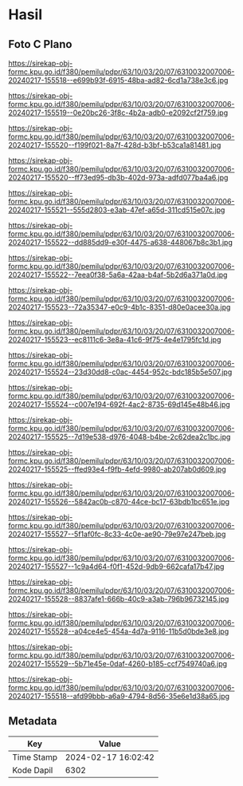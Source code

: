 # Hasil

## Foto C Plano

https://sirekap-obj-formc.kpu.go.id/f380/pemilu/pdpr/63/10/03/20/07/6310032007006-20240217-155518--e699b93f-6915-48ba-ad82-6cd1a738e3c6.jpg

https://sirekap-obj-formc.kpu.go.id/f380/pemilu/pdpr/63/10/03/20/07/6310032007006-20240217-155519--0e20bc26-3f8c-4b2a-adb0-e2092cf2f759.jpg

https://sirekap-obj-formc.kpu.go.id/f380/pemilu/pdpr/63/10/03/20/07/6310032007006-20240217-155520--f199f021-8a7f-428d-b3bf-b53ca1a81481.jpg

https://sirekap-obj-formc.kpu.go.id/f380/pemilu/pdpr/63/10/03/20/07/6310032007006-20240217-155520--ff73ed95-db3b-402d-973a-adfd077ba4a6.jpg

https://sirekap-obj-formc.kpu.go.id/f380/pemilu/pdpr/63/10/03/20/07/6310032007006-20240217-155521--555d2803-e3ab-47ef-a65d-311cd515e07c.jpg

https://sirekap-obj-formc.kpu.go.id/f380/pemilu/pdpr/63/10/03/20/07/6310032007006-20240217-155522--dd885dd9-e30f-4475-a638-448067b8c3b1.jpg

https://sirekap-obj-formc.kpu.go.id/f380/pemilu/pdpr/63/10/03/20/07/6310032007006-20240217-155522--7eea0f38-5a6a-42aa-b4af-5b2d6a371a0d.jpg

https://sirekap-obj-formc.kpu.go.id/f380/pemilu/pdpr/63/10/03/20/07/6310032007006-20240217-155523--72a35347-e0c9-4b1c-8351-d80e0acee30a.jpg

https://sirekap-obj-formc.kpu.go.id/f380/pemilu/pdpr/63/10/03/20/07/6310032007006-20240217-155523--ec8111c6-3e8a-41c6-9f75-4e4e1795fc1d.jpg

https://sirekap-obj-formc.kpu.go.id/f380/pemilu/pdpr/63/10/03/20/07/6310032007006-20240217-155524--23d30dd8-c0ac-4454-952c-bdc185b5e507.jpg

https://sirekap-obj-formc.kpu.go.id/f380/pemilu/pdpr/63/10/03/20/07/6310032007006-20240217-155524--c007e194-692f-4ac2-8735-69d145e48b46.jpg

https://sirekap-obj-formc.kpu.go.id/f380/pemilu/pdpr/63/10/03/20/07/6310032007006-20240217-155525--7d19e538-d976-4048-b4be-2c62dea2c1bc.jpg

https://sirekap-obj-formc.kpu.go.id/f380/pemilu/pdpr/63/10/03/20/07/6310032007006-20240217-155525--ffed93e4-f9fb-4efd-9980-ab207ab0d609.jpg

https://sirekap-obj-formc.kpu.go.id/f380/pemilu/pdpr/63/10/03/20/07/6310032007006-20240217-155526--5842ac0b-c870-44ce-bc17-63bdb1bc651e.jpg

https://sirekap-obj-formc.kpu.go.id/f380/pemilu/pdpr/63/10/03/20/07/6310032007006-20240217-155527--5f1af0fc-8c33-4c0e-ae90-79e97e247beb.jpg

https://sirekap-obj-formc.kpu.go.id/f380/pemilu/pdpr/63/10/03/20/07/6310032007006-20240217-155527--1c9a4d64-f0f1-452d-9db9-662cafa17b47.jpg

https://sirekap-obj-formc.kpu.go.id/f380/pemilu/pdpr/63/10/03/20/07/6310032007006-20240217-155528--8837afe1-666b-40c9-a3ab-796b96732145.jpg

https://sirekap-obj-formc.kpu.go.id/f380/pemilu/pdpr/63/10/03/20/07/6310032007006-20240217-155528--a04ce4e5-454a-4d7a-9116-11b5d0bde3e8.jpg

https://sirekap-obj-formc.kpu.go.id/f380/pemilu/pdpr/63/10/03/20/07/6310032007006-20240217-155529--5b71e45e-0daf-4260-b185-ccf7549740a6.jpg

https://sirekap-obj-formc.kpu.go.id/f380/pemilu/pdpr/63/10/03/20/07/6310032007006-20240217-155518--afd99bbb-a6a9-4794-8d56-35e6e1d38a65.jpg


## Metadata

| Key        | Value               |
| ---------- | ------------------- |
| Time Stamp | 2024-02-17 16:02:42 |
| Kode Dapil | 6302                |



